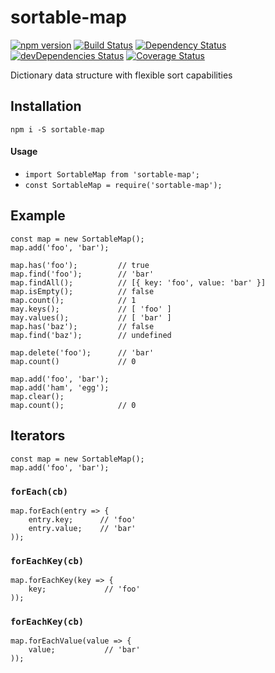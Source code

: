 # sortable-map

[![npm version](https://badge.fury.io/js/sortable-map.svg)](https://badge.fury.io/js/sortable-map)
[![Build Status](https://travis-ci.org/mikechabot/sortable-map.svg?branch=master)](https://travis-ci.org/mikechabot/sortable-map)
[![Dependency Status](https://david-dm.org/mikechabot/sortable-map.svg)](https://david-dm.org/mikechabot/sortable-map)
[![devDependencies Status](https://david-dm.org/mikechabot/sortable-map/dev-status.svg)](https://david-dm.org/mikechabot/sortable-map?type=dev)
[![Coverage Status](https://coveralls.io/repos/github/mikechabot/sortable-map/badge.svg?branch=master)](https://coveralls.io/github/mikechabot/sortable-map?branch=master)

Dictionary data structure with flexible sort capabilities

## Installation
`npm i -S sortable-map`

#### Usage
* `import SortableMap from 'sortable-map';`
* `const SortableMap = require('sortable-map');`


## Example

    const map = new SortableMap();
    map.add('foo', 'bar');

    map.has('foo');         // true
    map.find('foo');        // 'bar'
    map.findAll();          // [{ key: 'foo', value: 'bar' }]
    map.isEmpty();          // false
    map.count();            // 1
    may.keys();             // [ 'foo' ]
    may.values();           // [ 'bar' ]
    map.has('baz');         // false
    map.find('baz');        // undefined

    map.delete('foo');      // 'bar'
    map.count()             // 0

    map.add('foo', 'bar');
    map.add('ham', 'egg');
    map.clear();
    map.count();            // 0

## Iterators

    const map = new SortableMap();
    map.add('foo', 'bar');

### `forEach(cb)`

    map.forEach(entry => {
        entry.key;      // 'foo'
        entry.value;    // 'bar'
    ));

### `forEachKey(cb)`

    map.forEachKey(key => {
        key;             // 'foo'
    ));

### `forEachKey(cb)`

    map.forEachValue(value => {
        value;           // 'bar'
    ));


